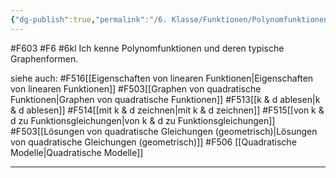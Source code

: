 ```yaml
---
{"dg-publish":true,"permalink":"/6. Klasse/Funktionen/Polynomfunktionen und deren typische Graphen/"}
---
```


#F603 #F6 #6kl
Ich kenne Polynomfunktionen und deren typische Graphenformen.

siehe auch:
#F516[[Eigenschaften von linearen Funktionen\|Eigenschaften von linearen Funktionen]]
#F503[[Graphen von quadratische Funktionen\|Graphen von quadratische Funktionen]]
#F513[[k & d ablesen\|k & d ablesen]]
#F514[[mit k & d zeichnen\|mit k & d zeichnen]]
#F515[[von k & d  zu Funktionsgleichungen\|von k & d  zu Funktionsgleichungen]]
#F503[[Lösungen von quadratische Gleichungen (geometrisch)\|Lösungen von quadratische Gleichungen (geometrisch)]]
#F506 [[Quadratische Modelle\|Quadratische Modelle]]
___

